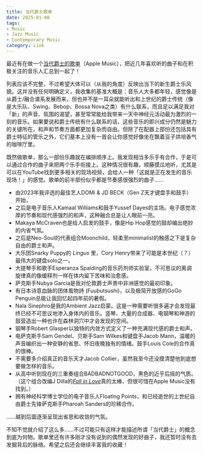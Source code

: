 ```yaml
---
title: 当代爵士歌单
date: 2025-01-08
tags: 
- Music
- Jazz Music
- Contemporary Music
category: Link
---
```

最近有在做一个[当代爵士的歌单](https://music.apple.com/us/playlist/contemporary-jazz/pl.u-6mo4z3WU8kl6k0d)（Apple Music），把近几年喜欢听的曲子和在积极关注的音乐人汇总到一起了！

列表应该不完整，不过希望大体可以（从我的角度）反映出当下的新生爵士乐风貌。这并没有任何明确定义，我收集的基准大概是：音乐人大多都年轻，感觉像是从爵士/融合谱系发展而来，但也并不是一耳朵就能听出和上世纪的爵士传统（像是大乐队、Swing、Bebop、Bossa Nova之类）有什么联系，而且足以满足我对「新」的声音、氛围的渴望，甚至常常能给我带来一天中神经元活动最为激烈的一刻的音乐。如果要说和爵士传统有什么联系的话，这些音乐的即兴成分仍然是魅力的关键所在，和声和节奏方面都更加复杂而自由。但除了在配器上部份还包括具有爵士特征的管乐之外，它们基本上没有一首会让你感觉好像坐在飘着豆子烘培香气的咖啡厅里。

既然做歌单，那么一部份乐趣就在编排顺序上。我发现相当多乐手有合作，于是可以通过合作的曲子来把两个乐手衔接上。这种情况很有趣，顺藤摸瓜地听，尤其是可以在YouTube找到更多相关的现场视频，会给人一种「这就是正在发生的音乐现场！」的感觉。歌单的前半部份似乎都是节奏感很强烈的曲子……
- 由2023年我评选的最佳艺人DOMi & JD BECK（Gen Z天才键盘手和鼓手）开始，
- 之后是电子音乐人Kamaal Williams和鼓手Yussef Dayes的主场。电子感觉浓厚的节奏和现代感强烈的和声，这种融合总是让人眼前一亮。
- Makaya McCraven也是给人启发的鼓手，像是Hip Hop感觉的鼓却编出绝妙的内省气氛。
- 之后是Neo-Soul的代表组合Moonchild，轻柔至minimalist的触感之下是复杂自由的爵士和声。
- 大乐团Snarky Puppy的 *Lingus* 里，Cory Henry带来了可能是本世纪（？）最伟大的键盘solo之一。
- 大提琴手和歌手Esperanza Spalding的音乐药剂师实验室，不可思议的离调旋律真的像缓释剂一样在体内留下苦味和治愈感。
- 萨克斯手Nubya Garcia是我对伦敦爵士声景中非洲感觉的最初印象。
- 有日本诗意血脉的团体風物詩 (Fuubutsushi)，以及极简开放感的GoGo Penguin总能让我回忆起四年前的暑假。
- Nala Sinephro是我的Ambient Jazz启蒙。这是一种需要听很多遍才会发现最终已经不可思议地渗入身体内的音乐。竖琴、大量的合成器、电钢琴和神游的鼓营造出一种也许在森林洞穴中才会发现的空间。
- 钢琴手Robert Glasper以独特的内敛方式定义了一种充满现代感的爵士和声。
- 电萨克斯手Sam Gendel、贝斯手Sam Wilkes和键盘手Jacob Mann，温暖的声音编织出一种安静的省思、怀旧夜晚独有的情绪。鼓手Louis Cole的合作真的很棒。
- 不需要多介绍真正的音乐天才Jacob Collier，虽然我至今还没摸清楚他到底想要做怎样的音乐。
- 从高中听到现在的三重奏组合BADBADNOTGOOD，黑色的近乎后摇的气质。（这个组合改编J Dilla的[*Fall in Love*](https://badbadnotgoodofficial.bandcamp.com/track/fall-in-love)真的太棒，但很可惜在Apple Music没有找到。）
- 拥有神经科学博士学位的电子音乐人Floating Points，和已经逝世的上世纪自由爵士先锋萨克斯手Pharoah Sanders的珍稀合作。

……越到后面逐渐呈现出省思和收敛的气氛。

不知不觉就介绍了这么多……不过可能只有这样才能描述所谓「当代爵士」的概念到底为何物。歌单里还有许多刚才没有说到的偶然发现的好曲子，我还暂时没有去发掘背后的脉络。希望之后还会继续丰富我的收藏！